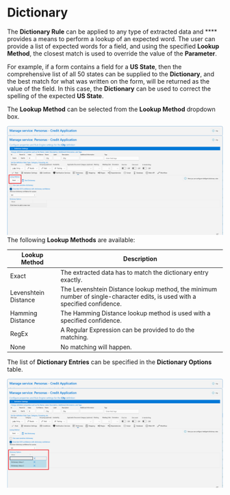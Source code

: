 # Dictionary

The **Dictionary Rule** can be applied to any type of extracted data and \*\*\*\* provides a means to perform a lookup of an expected word. The user can provide a list of expected words for a field, and using the specified **Lookup Method**, the closest match is used to override the value of the **Parameter**.

For example, if a form contains a field for a **US State**, then the comprehensive list of all 50 states can be supplied to the **Dictionary**, and the best match for what was written on the form, will be returned as the value of the field. In this case, the **Dictionary** can be used to correct the spelling of the expected **US State**.

The **Lookup Method** can be selected from the **Lookup Method** dropdown box.

![](../../assets/image%20%28135%29.png)
The following **Lookup Methods** are available:

| Lookup Method        | Description                                                                                                                |
| -------------------- | -------------------------------------------------------------------------------------------------------------------------- |
| Exact                | The extracted data has to match the dictionary entry exactly.                                                              |
| Levenshtein Distance | The Levenshtein Distance lookup method, the minimum number of single-character edits, is used with a specified confidence. |
| Hamming Distance     | The Hamming Distance lookup method is used with a specified confidence.                                                    |
| RegEx                | A Regular Expression can be provided to do the matching.                                                                   |
| None                 | No matching will happen.                                                                                                   |

The list of **Dictionary Entries** can be specified in the **Dictionary Options** table.

![](../../assets/image%20%28121%29.png)


